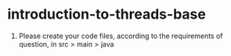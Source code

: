 # introduction-to-threads-base
1. Please create your code files, according to the requirements of question, in src > main > java